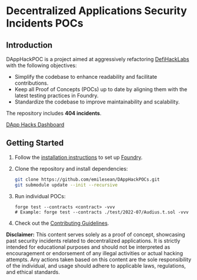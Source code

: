 # Decentralized Applications Security Incidents POCs

## Introduction

DAppHackPOC is a project aimed at aggressively refactoring [DefiHackLabs](https://github.com/SunWeb3Sec/DeFiHackLabs) with the following objectives:

- Simplify the codebase to enhance readability and facilitate contributions.
- Keep all Proof of Concepts (POCs) up to date by aligning them with the latest testing practices in Foundry.
- Standardize the codebase to improve maintainability and scalability.

The repository includes **404 incidents**.

[DApp Hacks Dashboard](https://scrawny-sumac-c62.notion.site/52b64769ce474d658e0109b7cad521cc?v=d33d0369be064263b2d44caff9b256a6)

## Getting Started

1. Follow the [installation instructions](https://book.getfoundry.sh/getting-started/installation.html) to set up [Foundry](https://github.com/foundry-rs/foundry).

2. Clone the repository and install dependencies:
    ```bash
    git clone https://github.com/emilesean/DAppHackPOCs.git
    git submodule update --init --recursive
    ```

3. Run individual POCs:
    ```
    forge test --contracts <contract> -vvv
    # Example: forge test --contracts ./test/2022-07/Audius.t.sol -vvv
    ```

4. Check out the [Contributing Guidelines](https://github.com/SunWeb3Sec/DeFiHackLabs/blob/main/CONTRIBUTING.md).

**Disclaimer:** This content serves solely as a proof of concept, showcasing past security incidents related to decentralized applications. It is strictly intended for educational purposes and should not be interpreted as encouragement or endorsement of any illegal activities or actual hacking attempts. Any actions taken based on this content are the sole responsibility of the individual, and usage should adhere to applicable laws, regulations, and ethical standards.